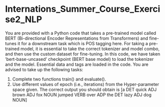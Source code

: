 # Internations_Summer_Course_Exercise2_NLP

You are provided with a Python code that takes a pre-trained model called BERT (Bi-directional
Encoder Representations from Transformers) and fine-tunes it for a downstream task which is
POS tagging here. For taking a pre-trained model, it is essential to take the correct tokenizer
and model combo, and then use the custom dataset for fine-tuning. In this code, we have taken
’bert-base-uncased’ checkpoint (BERT base model) to load the tokenizer and the model.
Essential data and tags are loaded in the code. You are advised to take up the following tasks:


1. Complete two functions train() and evaluate().
2. Use different values of epoch (i.e., iterations) from the Hyper-parameter space given.
The correct output you should obtain is [a DET quick ADJ brown ADJ fox NOUN jumped VERB
over ADP the DET lazy ADJ dog NOUN]
